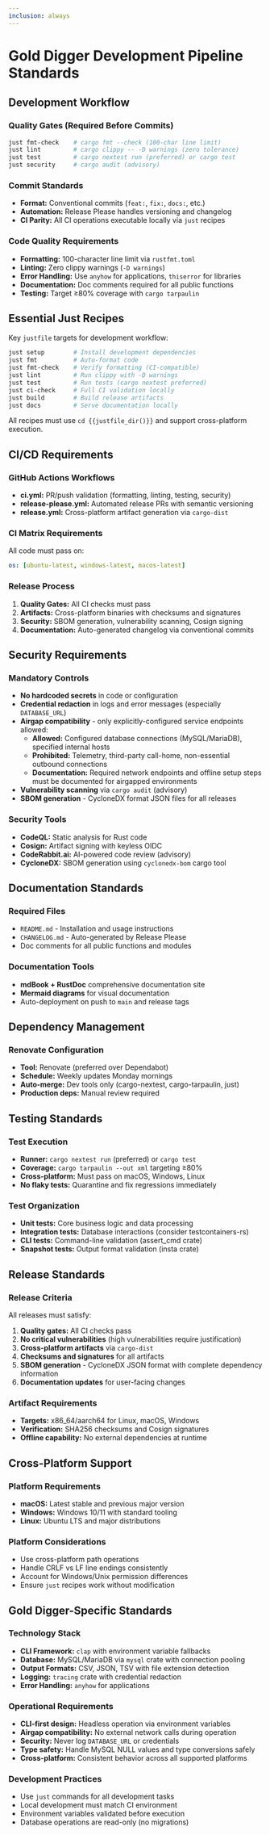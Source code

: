 ```yaml
---
inclusion: always
---
```


# Gold Digger Development Pipeline Standards

## Development Workflow

### Quality Gates (Required Before Commits)

```bash
just fmt-check    # cargo fmt --check (100-char line limit)
just lint         # cargo clippy -- -D warnings (zero tolerance)
just test         # cargo nextest run (preferred) or cargo test
just security     # cargo audit (advisory)
```

### Commit Standards

- **Format:** Conventional commits (`feat:`, `fix:`, `docs:`, etc.)
- **Automation:** Release Please handles versioning and changelog
- **CI Parity:** All CI operations executable locally via `just` recipes

### Code Quality Requirements

- **Formatting:** 100-character line limit via `rustfmt.toml`
- **Linting:** Zero clippy warnings (`-D warnings`)
- **Error Handling:** Use `anyhow` for applications, `thiserror` for libraries
- **Documentation:** Doc comments required for all public functions
- **Testing:** Target ≥80% coverage with `cargo tarpaulin`

## Essential Just Recipes

Key `justfile` targets for development workflow:

```bash
just setup        # Install development dependencies
just fmt          # Auto-format code
just fmt-check    # Verify formatting (CI-compatible)
just lint         # Run clippy with -D warnings
just test         # Run tests (cargo nextest preferred)
just ci-check     # Full CI validation locally
just build        # Build release artifacts
just docs         # Serve documentation locally
```

All recipes must use `cd {{justfile_dir()}}` and support cross-platform execution.

## CI/CD Requirements

### GitHub Actions Workflows

- **ci.yml:** PR/push validation (formatting, linting, testing, security)
- **release-please.yml:** Automated release PRs with semantic versioning
- **release.yml:** Cross-platform artifact generation via `cargo-dist`

### CI Matrix Requirements

All code must pass on:

```yaml
os: [ubuntu-latest, windows-latest, macos-latest]
```

### Release Process

1. **Quality Gates:** All CI checks must pass
2. **Artifacts:** Cross-platform binaries with checksums and signatures
3. **Security:** SBOM generation, vulnerability scanning, Cosign signing
4. **Documentation:** Auto-generated changelog via conventional commits

## Security Requirements

### Mandatory Controls

- **No hardcoded secrets** in code or configuration
- **Credential redaction** in logs and error messages (especially `DATABASE_URL`)
- **Airgap compatibility** - only explicitly-configured service endpoints allowed:
  - **Allowed:** Configured database connections (MySQL/MariaDB), specified internal hosts
  - **Prohibited:** Telemetry, third-party call-home, non-essential outbound connections
  - **Documentation:** Required network endpoints and offline setup steps must be documented for airgapped environments
- **Vulnerability scanning** via `cargo audit` (advisory)
- **SBOM generation** - CycloneDX format JSON files for all releases

### Security Tools

- **CodeQL:** Static analysis for Rust code
- **Cosign:** Artifact signing with keyless OIDC
- **CodeRabbit.ai:** AI-powered code review (advisory)
- **CycloneDX:** SBOM generation using `cyclonedx-bom` cargo tool

## Documentation Standards

### Required Files

- `README.md` - Installation and usage instructions
- `CHANGELOG.md` - Auto-generated by Release Please
- Doc comments for all public functions and modules

### Documentation Tools

- **mdBook + RustDoc** comprehensive documentation site
- **Mermaid diagrams** for visual documentation
- Auto-deployment on push to `main` and release tags

## Dependency Management

### Renovate Configuration

- **Tool:** Renovate (preferred over Dependabot)
- **Schedule:** Weekly updates Monday mornings
- **Auto-merge:** Dev tools only (cargo-nextest, cargo-tarpaulin, just)
- **Production deps:** Manual review required

## Testing Standards

### Test Execution

- **Runner:** `cargo nextest run` (preferred) or `cargo test`
- **Coverage:** `cargo tarpaulin --out xml` targeting ≥80%
- **Cross-platform:** Must pass on macOS, Windows, Linux
- **No flaky tests:** Quarantine and fix regressions immediately

### Test Organization

- **Unit tests:** Core business logic and data processing
- **Integration tests:** Database interactions (consider testcontainers-rs)
- **CLI tests:** Command-line validation (assert_cmd crate)
- **Snapshot tests:** Output format validation (insta crate)

## Release Standards

### Release Criteria

All releases must satisfy:

1. **Quality gates:** All CI checks pass
2. **No critical vulnerabilities** (high vulnerabilities require justification)
3. **Cross-platform artifacts** via `cargo-dist`
4. **Checksums and signatures** for all artifacts
5. **SBOM generation** - CycloneDX JSON format with complete dependency information
6. **Documentation updates** for user-facing changes

### Artifact Requirements

- **Targets:** x86_64/aarch64 for Linux, macOS, Windows
- **Verification:** SHA256 checksums and Cosign signatures
- **Offline capability:** No external dependencies at runtime

## Cross-Platform Support

### Platform Requirements

- **macOS:** Latest stable and previous major version
- **Windows:** Windows 10/11 with standard tooling
- **Linux:** Ubuntu LTS and major distributions

### Platform Considerations

- Use cross-platform path operations
- Handle CRLF vs LF line endings consistently
- Account for Windows/Unix permission differences
- Ensure `just` recipes work without modification

## Gold Digger-Specific Standards

### Technology Stack

- **CLI Framework:** `clap` with environment variable fallbacks
- **Database:** MySQL/MariaDB via `mysql` crate with connection pooling
- **Output Formats:** CSV, JSON, TSV with file extension detection
- **Logging:** `tracing` crate with credential redaction
- **Error Handling:** `anyhow` for applications

### Operational Requirements

- **CLI-first design:** Headless operation via environment variables
- **Airgap compatibility:** No external network calls during operation
- **Security:** Never log `DATABASE_URL` or credentials
- **Type safety:** Handle MySQL NULL values and type conversions safely
- **Cross-platform:** Consistent behavior across all supported platforms

### Development Practices

- Use `just` commands for all development tasks
- Local development must match CI environment
- Environment variables validated before execution
- Database operations are read-only (no migrations)
